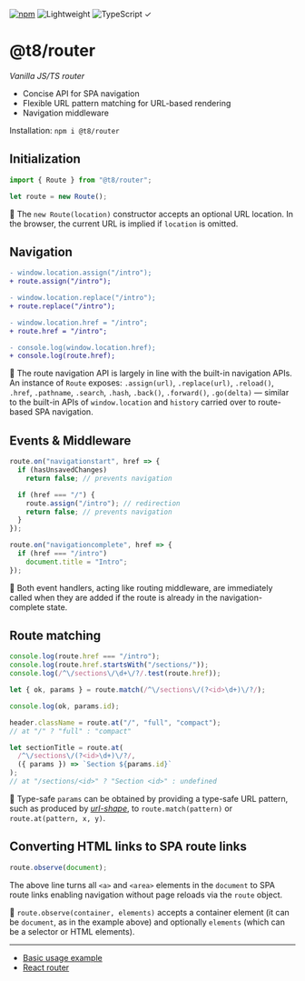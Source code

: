 [![npm](https://flat.badgen.net/npm/v/@t8/router?labelColor=345&color=46e)](https://www.npmjs.com/package/@t8/router) ![Lightweight](https://flat.badgen.net/bundlephobia/minzip/@t8/router/?label=minzip&labelColor=345&color=46e&r=0) ![TypeScript ✓](https://flat.badgen.net/badge/TypeScript/✓?labelColor=345&color=345)

# @t8/router

*Vanilla JS/TS router*

<!-- docsgen-hide-start -->
- Concise API for SPA navigation
- Flexible URL pattern matching for URL-based rendering
- Navigation middleware
<!-- docsgen-hide-end -->

<!-- docsgen-show-start --
🔹 Concise API for SPA navigation

```js
let route = new Route();

route.observe(document); // switch links to SPA navigation mode
```

```diff
- window.location.assign("/intro");
+ route.assign("/intro");

- window.location.href = "/intro";
+ route.href = "/intro";
```

🔹 Flexible URL pattern matching for URL-based rendering

```js
header.className = route.href === "/" ? "full" : "compact";
```

```js
header.className = route.at("/", "full", "compact");
// at "/" ? "full" : "compact"
```

```js
let sectionTitle = route.at(
  /^\/sections\/(?<id>\d+)\/?/,
  ({ params }) => `Section ${params.id}`
);
// at "/sections/<id>" ? "Section <id>" : undefined
```

🔹 Navigation middleware

```js
route.on("navigationstart", callback);
// e.g. to redirect or prevent navigation
```

```js
route.on("navigationcomplete", callback);
// e.g. to set the document's title
```
-- docsgen-show-end -->

Installation: `npm i @t8/router`

## Initialization

```js
import { Route } from "@t8/router";

let route = new Route();
```

🔹 The `new Route(location)` constructor accepts an optional URL location. In the browser, the current URL is implied if `location` is omitted.

## Navigation

```diff
- window.location.assign("/intro");
+ route.assign("/intro");

- window.location.replace("/intro");
+ route.replace("/intro");

- window.location.href = "/intro";
+ route.href = "/intro";

- console.log(window.location.href);
+ console.log(route.href);
```

🔹 The route navigation API is largely in line with the built-in navigation APIs. An instance of `Route` exposes: `.assign(url)`, `.replace(url)`, `.reload()`, `.href`, `.pathname`, `.search`, `.hash`, `.back()`, `.forward()`, `.go(delta)` — similar to the built-in APIs of `window.location` and `history` carried over to route-based SPA navigation.

## Events & Middleware

```js
route.on("navigationstart", href => {
  if (hasUnsavedChanges)
    return false; // prevents navigation

  if (href === "/") {
    route.assign("/intro"); // redirection
    return false; // prevents navigation
  }
});
```

```js
route.on("navigationcomplete", href => {
  if (href === "/intro")
    document.title = "Intro";
});
```

🔹 Both event handlers, acting like routing middleware, are immediately called when they are added if the route is already in the navigation-complete state.

## Route matching

```js
console.log(route.href === "/intro");
console.log(route.href.startsWith("/sections/"));
console.log(/^\/sections\/\d+\/?/.test(route.href));
```

```js
let { ok, params } = route.match(/^\/sections\/(?<id>\d+)\/?/);

console.log(ok, params.id);
```

```js
header.className = route.at("/", "full", "compact");
// at "/" ? "full" : "compact"

let sectionTitle = route.at(
  /^\/sections\/(?<id>\d+)\/?/,
  ({ params }) => `Section ${params.id}`
);
// at "/sections/<id>" ? "Section <id>" : undefined
```

🔹 Type-safe `params` can be obtained by providing a type-safe URL pattern, such as produced by [*url-shape*](https://github.com/t8js/url-shape#readme), to `route.match(pattern)` or `route.at(pattern, x, y)`.

## Converting HTML links to SPA route links

```js
route.observe(document);
```

The above line turns all `<a>` and `<area>` elements in the `document` to SPA route links enabling navigation without page reloads via the `route` object.

🔹 `route.observe(container, elements)` accepts a container element (it can be `document`, as in the example above) and optionally `elements` (which can be a selector or HTML elements).

---

- [Basic usage example](https://codesandbox.io/p/sandbox/n7y5rx?file=%2Fsrc%2Findex.ts)
- [React router](https://github.com/t8js/react-router)
